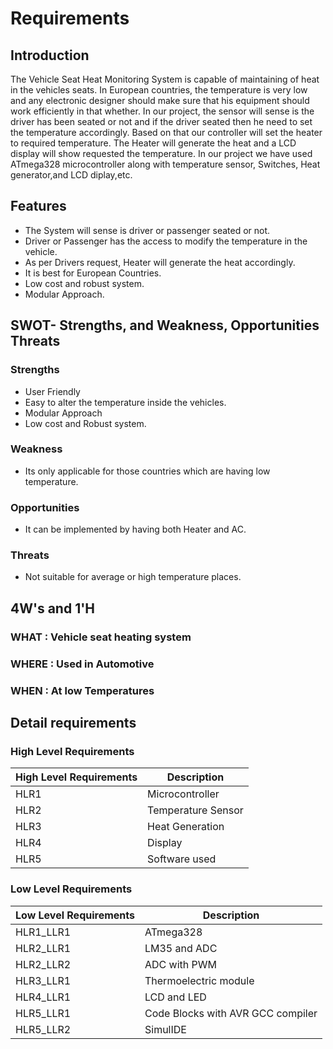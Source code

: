# Requirements

## Introduction
 The Vehicle Seat Heat Monitoring System is capable of maintaining of heat in the vehicles seats. In European countries, the temperature is very low and any electronic designer should make sure that his equipment should work efficiently in that whether. 
In our project, the sensor will sense is the driver has been seated or not and if the driver seated then he need to set the temperature accordingly. Based on that our controller will set the heater to required temperature. The Heater will generate the heat and a LCD display will show requested the temperature. In our project we have used ATmega328 microcontroller along with temperature sensor, Switches, Heat generator,and LCD diplay,etc.

## Features
- The System will sense is driver or passenger seated or not.
- Driver or Passenger has the access to modify the temperature in the vehicle.
- As per Drivers request, Heater will generate the heat accordingly.
- It is best for European Countries.
- Low cost and robust system.
- Modular Approach.

## SWOT- Strengths, and Weakness, Opportunities Threats
### Strengths
- User Friendly
- Easy to alter the temperature inside the vehicles.
- Modular Approach
- Low cost and Robust system.

### Weakness
- Its only applicable for those countries which are having low temperature.
### Opportunities
- It can be implemented by having both Heater and AC.
### Threats
- Not suitable for average or high temperature places.

## 4W's and 1'H
### **WHAT** : Vehicle seat heating system
### **WHERE** : Used in Automotive
### **WHEN** : At low Temperatures

## Detail requirements
### High Level Requirements
| High Level Requirements      | Description |
| ----------- | ----------- |
| HLR1      | Microcontroller   |
| HLR2   | Temperature Sensor|
| HLR3   | Heat Generation|
| HLR4   | Display|
| HLR5   | Software used|

### Low Level Requirements
| Low Level Requirements      | Description |
| ----------- | ----------- |
| HLR1_LLR1    | ATmega328     |
| HLR2_LLR1   | LM35 and ADC|
| HLR2_LLR2   | ADC with PWM|
| HLR3_LLR1   | Thermoelectric module|
| HLR4_LLR1   |LCD and LED|
| HLR5_LLR1   | Code Blocks with AVR GCC compiler |
| HLR5_LLR2   | SimulIDE |

